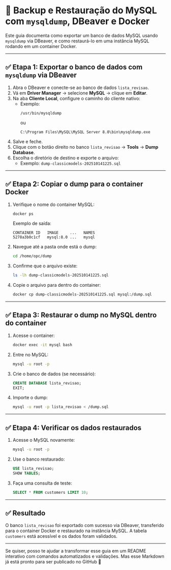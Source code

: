 
# 🐬 Backup e Restauração do MySQL com `mysqldump`, DBeaver e Docker

Este guia documenta como exportar um banco de dados MySQL usando `mysqldump` via DBeaver, e como restaurá-lo em uma instância MySQL rodando em um container Docker.

---

## ✅ Etapa 1: Exportar o banco de dados com `mysqldump` via DBeaver

1. Abra o DBeaver e conecte-se ao banco de dados `lista_revisao`.
2. Vá em **Driver Manager** → selecione **MySQL** → clique em **Editar**.
3. Na aba **Cliente Local**, configure o caminho do cliente nativo:
   - Exemplo:  
     ```
     /usr/bin/mysqldump
     ```
     ou  
     ```
     C:\Program Files\MySQL\MySQL Server 8.0\bin\mysqldump.exe
     ```
4. Salve e feche.
5. Clique com o botão direito no banco `lista_revisao` → **Tools** → **Dump Database**.
6. Escolha o diretório de destino e exporte o arquivo:
   - Exemplo: `dump-classicmodels-202510141225.sql`

---

## ✅ Etapa 2: Copiar o dump para o container Docker

1. Verifique o nome do container MySQL:

   ```bash
   docker ps
   ```

   Exemplo de saída:

   ```
   CONTAINER ID   IMAGE     ...   NAMES
   5278a3b0c1cf   mysql:8.0 ...   mysql
   ```

2. Navegue até a pasta onde está o dump:

   ```bash
   cd /home/opc/dump
   ```

3. Confirme que o arquivo existe:

   ```bash
   ls -lh dump-classicmodels-202510141225.sql
   ```

4. Copie o arquivo para dentro do container:

   ```bash
   docker cp dump-classicmodels-202510141225.sql mysql:/dump.sql
   ```

---

## ✅ Etapa 3: Restaurar o dump no MySQL dentro do container

1. Acesse o container:

   ```bash
   docker exec -it mysql bash
   ```

2. Entre no MySQL:

   ```bash
   mysql -u root -p
   ```

3. Crie o banco de dados (se necessário):

   ```sql
   CREATE DATABASE lista_revisao;
   EXIT;
   ```

4. Importe o dump:

   ```bash
   mysql -u root -p lista_revisao < /dump.sql
   ```

---

## ✅ Etapa 4: Verificar os dados restaurados

1. Acesse o MySQL novamente:

   ```bash
   mysql -u root -p
   ```

2. Use o banco restaurado:

   ```sql
   USE lista_revisao;
   SHOW TABLES;
   ```

3. Faça uma consulta de teste:

   ```sql
   SELECT * FROM customers LIMIT 10;
   ```

---

## ✅ Resultado

O banco `lista_revisao` foi exportado com sucesso via DBeaver, transferido para o container Docker e restaurado na instância MySQL. A tabela `customers` está acessível e os dados foram validados.

---

Se quiser, posso te ajudar a transformar esse guia em um README interativo com comandos automatizados e validações. Mas esse Markdown já está pronto para ser publicado no GitHub 💪
